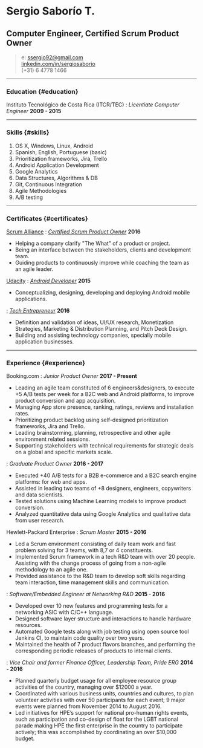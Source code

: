 # Sergio Saborío T.
## Computer Engineer, Certified Scrum Product Owner

> e: ssergio92@gmail.com  
> [linkedin.com/in/sergiosaborio](https://cr.linkedin.com/in/sergiosaborio)  
> (+31) 6 4778 1466

------

### Education {#education}

Instituto Tecnológico de Costa Rica (ITCR/TEC)
: *Licentiate Computer Engineer*
  __2009 - 2015__

------

### Skills {#skills}

1. OS X, Windows, Linux, Android
1. Spanish, English, Portuguese (basic)
1. Prioritization frameworks, Jira, Trello
1. Android Application Development
1. Google Analytics
1. Data Structures, Algorithms & DB
1. Git, Continuous Integration
1. Agile Methodologies
1. A/B testing

------

### Certificates {#certificates}

[Scrum Alliance](https://www.scrumalliance.org/)
: *[Certified Scrum Product Owner](https://github.com/tser91/Certifications)*
  __2016__
- Helping a company clarify "The What" of a product or project.  
- Being an interface between the stakeholders, clients and development team.  
- Guiding products to continuously improve while coaching the team as an agile leader.  

[Udacity](https://www.udacity.com)
: *[Android Developer](https://github.com/tser91/Certifications)*
  __2015__
- Conceptualizing, designing, developing and deploying Android mobile applications.  

: *[Tech Entrepreneur](https://github.com/tser91/Certifications)*
  __2016__
- Definition and validation of ideas, UI/UX research, Monetization Strategies, Marketing & Distribution Planning, and Pitch Deck Design.  
- Building and assisting technology companies, specially mobile application businesses.  

-------

### Experience {#experience}

Booking.com
: *Junior Product Owner*
  __2017 - Present__
- Leading an agile team constituted of 6 engineers&designers, to execute +5 A/B tests per week for a B2C web and Android platforms, to improve product conversion and app acquisition.  
- Managing App store presence, ranking, ratings, reviews and installation rates.  
- Prioritizing product backlog using self-designed prioritization frameworks, Jira and Trello.  
- Leading brainstorming, planning, retrospective and other agile environment related sessions.  
- Supporting stakeholders with technical requirements for strategic deals on a global and specific markets scale. 

: *Graduate Product Owner*
  __2016 - 2017__
- Executed +40 A/B tests for a B2B e-commerce and a B2C search engine platforms: for web and apps.  
- Assisted in leading two teams of +8 designers, engineers, copywriters and data scientists.  
- Tested solutions using Machine Learning models to improve product conversion.  
- Analyzed quantitative data using Google Analytics and qualitative data from user research.  

Hewlett-Packard Enterprise
: *Scrum Master*
  __2015 - 2016__
- Led a Scrum environment consisting of daily team work and fast problem solving for 3 teams, with 8,7 or 4 constituents.  
- Implemented Scrum framework in a tech R&D team with over 20 people. Assisting with the change process of going from a non-agile methodology to an agile one.  
- Provided assistance to the R&D team to develop soft skills regarding team interaction, time management skills and communication.  

: *Software/Embedded Engineer at Networking R&D*
  __2015 - 2016__
- Developed over 10 new features and programming tests for a networking ASIC with C/C++ language.  
- Designed software layer structure and interactions to handle hardware resources.  
- Automated Google tests along with job testing using open source tool Jenkins CI, to maintain code quality over two years.  
- Maintained the health of 7 product flavors branches, and performing the corresponding periodic releases of products to internal clients.

: *Vice Chair and former Finance Officer, Leadership Team, Pride ERG*
  __2014 - 2016__
  - Planned quarterly budget usage for all employee resource group activities of the country, managing over $12000 a year.  
  - Coordinated with various business units, countries and cultures, to plan volunteer activities with over 50 participants for each event; 9 major events were planned from November 2014 to August 2016.  
  - Led initiatives for HPE’s support for national pro-human rights events, such as participation and co-design of float for the LGBT national parade making HPE the first enterprise in the country to participate actively; this was accomplished by coordinating an over $10,000 budget.
